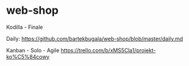 # web-shop
Kodilla - Finale

Daily:
https://github.com/bartekbugala/web-shop/blob/master/daily.md

Kanban - Solo - Agile
https://trello.com/b/xMS5Cla1/projekt-ko%C5%84cowy
